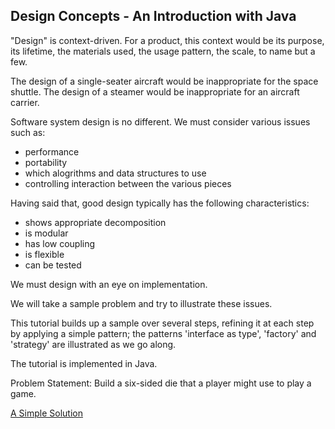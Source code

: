 ## Design Concepts - An Introduction with Java
"Design" is context-driven. For a product, this context would be its purpose, its lifetime, the materials used, the usage pattern, the scale, to name but a few.

The design of a single-seater aircraft would be inappropriate for the space shuttle. The design of a steamer would be inappropriate for an aircraft carrier.

Software system design is no different. We must consider various issues
such as:
- performance
- portability
- which alogrithms and data structures to use
- controlling interaction between the various pieces

Having said that, good design typically has the following characteristics:
- shows appropriate decomposition
- is modular
- has low coupling
- is flexible
- can be tested

We must design with an eye on implementation.
 
We will take a sample problem and try to illustrate these issues.
 
This tutorial builds up a sample over several steps, refining it at each step by applying a simple pattern; the patterns 'interface as type', 'factory' and 'strategy' are illustrated as we go along.
 
The tutorial is implemented in Java.

Problem Statement:
Build a six-sided die that a player might use to play a game.

[A Simple Solution](https://github.com/pvlakshm/DesignConcepts/blob/FB1/Dice/1/Readme.md)